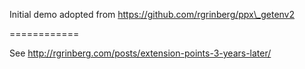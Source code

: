 Initial demo adopted from https://github.com/rgrinberg/ppx\_getenv2

============

See http://rgrinberg.com/posts/extension-points-3-years-later/
